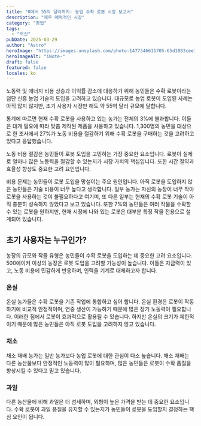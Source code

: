```yaml
---
title: "0에서 55억 달러까지: 농업 수확 로봇 시장 보고서"
description: "매우 매력적인 시장"
category: "창업"
tags:
  - "혁신"
pubDate: 2025-03-29
author: "Astro"
heroImage: "https://images.unsplash.com/photo-1477346611705-65d1883cee1e"
heroImageAlt: "iNote-"
draft: false
featured: false
locales: ko
---
```


노동력 및 에너지 비용 상승과 이익률 감소에 대응하기 위해 농민들은 수확 로봇이라는 첨단 신흥 농업 기술의 도입을 고려하고 있습니다. 대규모로 농업 로봇이 도입된 사례는 아직 많지 않지만, 초기 사용자 시장만 해도 약 55억 달러 규모에 달합니다.

통계에 따르면 현재 수확 로봇을 사용하고 있는 농가는 전체의 3%에 불과합니다. 이들은 대개 필요에 따라 맞춤 제작된 제품을 사용하고 있습니다. 1,300명의 농민을 대상으로 한 조사에서 27%가 노동 비용을 절감하기 위해 수확 로봇을 구매하는 것을 고려하고 있다고 응답했습니다.

노동 비용 절감은 농민들이 로봇 도입을 고민하는 가장 중요한 요소입니다. 로봇이 실제로 얼마나 많은 노동력을 절감할 수 있는지가 시장 가치의 핵심입니다. 또한 시간 절약과 효율성 향상도 중요한 고려 요인입니다.

비용 문제는 농민들이 로봇 도입을 망설이는 주요 원인입니다. 아직 로봇을 도입하지 않은 농민들은 기술 비용이 너무 높다고 생각합니다. 일부 농가는 자신의 농장이 너무 작아 로봇을 사용하는 것이 불필요하다고 여기며, 또 다른 일부는 현재의 수확 로봇 기술이 아직 충분히 성숙하지 않았다고 보고 있습니다. 또한 7%의 농민들은 여러 작물을 수확할 수 있는 로봇을 원하지만, 현재 시장에 나와 있는 로봇은 대부분 특정 작물 전용으로 설계되어 있습니다.

## **초기 사용자는 누구인가?**

농장의 규모와 작물 유형은 농민들이 수확 로봇을 도입하는 데 중요한 고려 요소입니다. 500에이커 이상의 농장은 로봇 도입을 고려할 가능성이 높습니다. 이들은 자금력이 있고, 노동 비용에 민감하게 반응하며, 인력을 기계로 대체하고자 합니다.

### **온실**

온실 농가들은 수확 로봇을 기존 작업에 통합하고 싶어 합니다. 온실 환경은 로봇이 작동하기에 비교적 안정적이며, 연중 생산이 가능하기 때문에 많은 장기 노동력이 필요합니다. 이러한 점에서 로봇이 효과적으로 활용될 수 있습니다. 하지만 온실의 크기가 제한적이기 때문에 많은 농민들은 아직 로봇 도입을 고려하지 않고 있습니다.

### **채소**

채소 재배 농가는 일반 농가보다 농업 로봇에 대한 관심이 다소 높습니다. 채소 재배는 다른 농산물보다 안정적인 노동력이 많이 필요하며, 많은 농민들은 로봇이 수확 품질을 향상시킬 수 있다고 믿고 있습니다.

### **과일**

다른 농산물에 비해 과일은 더 섬세하며, 외형이 높은 가격을 받는 데 중요한 요소입니다. 수확 로봇이 과일 품질을 유지할 수 있는지가 농민들이 로봇을 도입할지 결정하는 핵심 요인이 됩니다.
